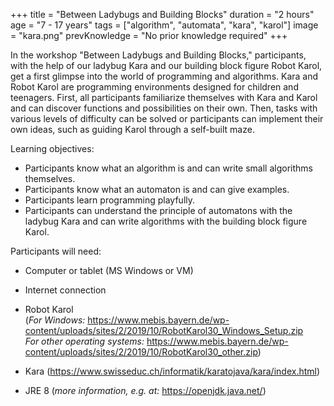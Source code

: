 +++
title = "Between Ladybugs and Building Blocks"
duration = "2 hours"
age = "7 - 17 years"
tags = ["algorithm", "automata", "kara", "karol"]
image = "kara.png"
prevKnowledge = "No prior knowledge required"
+++

In the workshop "Between Ladybugs and Building Blocks," participants, with the help of our ladybug Kara and our building block figure Robot Karol, get a first glimpse into the world of programming and algorithms. Kara and Robot Karol are programming environments designed for children and teenagers. First, all participants familiarize themselves with Kara and Karol and can discover functions and possibilities on their own. Then, tasks with various levels of difficulty can be solved or participants can implement their own ideas, such as guiding Karol through a self-built maze.

Learning objectives:

* Participants know what an algorithm is and can write small algorithms themselves.
* Participants know what an automaton is and can give examples.
* Participants learn programming playfully.
* Participants can understand the principle of automatons with the ladybug Kara and can write algorithms with the building block figure Karol.

Participants will need:
* Computer or tablet (MS Windows or VM)
* Internet connection

* Robot Karol \
(*For Windows:* https://www.mebis.bayern.de/wp-content/uploads/sites/2/2019/10/RobotKarol30_Windows_Setup.zip \
*For other operating systems:* https://www.mebis.bayern.de/wp-content/uploads/sites/2/2019/10/RobotKarol30_other.zip)

* Kara (https://www.swisseduc.ch/informatik/karatojava/kara/index.html)

* JRE 8 (*more information, e.g. at:* https://openjdk.java.net/)
